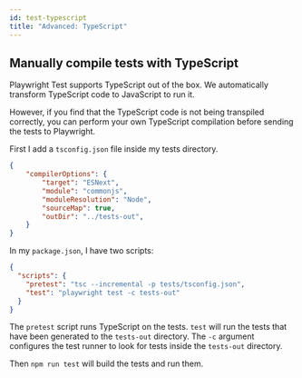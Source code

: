 ```yaml
---
id: test-typescript
title: "Advanced: TypeScript"
---
```


## Manually compile tests with TypeScript

Playwright Test supports TypeScript out of the box. We automatically transform
TypeScript code to JavaScript to run it.

However, if you find that the TypeScript code is not being transpiled correctly,
you can perform your own TypeScript compilation before sending the tests to Playwright.

First I add a `tsconfig.json` file inside my tests directory.

```json
{
    "compilerOptions": {
        "target": "ESNext",
        "module": "commonjs",
        "moduleResolution": "Node",
        "sourceMap": true,
        "outDir": "../tests-out",
    }
}
```

In my `package.json`, I have two scripts:

```json
{
  "scripts": {
    "pretest": "tsc --incremental -p tests/tsconfig.json",
    "test": "playwright test -c tests-out"
  }
}
```

The `pretest` script runs TypeScript on the tests. `test` will run the tests that have been generated to the `tests-out` directory. The `-c` argument configures the test runner to look for tests inside the `tests-out` directory.

Then `npm run test` will build the tests and run them.
